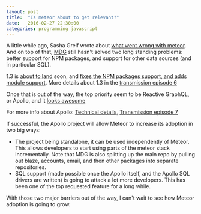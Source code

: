 ```yaml
---
layout: post
title:  "Is meteor about to get relevant?"
date:   2016-02-27 22:30:00
categories: programming javascript
---
```


A little while ago, Sasha Greif wrote about [what went wrong with meteor](https://www.discovermeteor.com/blog/the-state-of-meteor-part-1-what-went-wrong/).
And on top of that, [MDG](https://www.meteor.com/people) still hasn't solved two long standing problems: 
better support for NPM packages, and support for other data sources (and in particular SQL).

1.3 is [about to land](https://forums.meteor.com/t/meteor-1-3-early-beta-now-available/14723) soon, 
and [fixes the NPM packages support, and adds module support](https://github.com/meteor/meteor/blob/release-1.3/packages/modules/README.md).
More details about 1.3 in the [transmission episode 6](https://www.youtube.com/watch?v=bLv2_A-hF8A)

Once that is out of the way, the top priority seem to be Reactive GraphQL, or Apollo, and it 
[looks awesome](https://voice.kadira.io/meteor-s-reactive-graphql-is-just-awesome-b21074231528#.8gtexgl1t)

For more info about Apollo: <!--   
-->[Technical details](https://github.com/apollostack/apollo/blob/master/design/high-level-reactivity.md), 
[Transmission episode 7](https://www.youtube.com/watch?v=VQOsDlEnN4U) 

If successful, the Apollo project will allow Meteor to increase its adoption in two big ways:

 - The project being standalone, it can be used independently of Meteor. This allows developers to start using
 parts of the meteor stack incrementally. Note that MDG is also splitting up the main repo by pulling out
 blaze, accounts, email, and then other packages into separate repositories.
 - SQL support (made possible once the Apollo itself, and the Apollo SQL drivers are written) is going to attack a lot more developers. 
 This has been one of the top requested feature for a long while.
 
With those two major barriers out of the way, I can't wait to see how Meteor adoption is going to grow.
